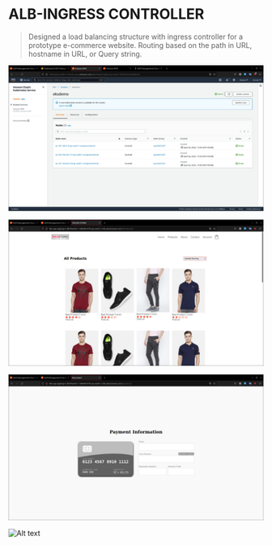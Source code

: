 # ALB-INGRESS CONTROLLER

> Designed a load balancing structure with ingress controller for a prototype e-commerce website.
> Routing based on the path in URL, hostname in URL, or Query string.

![Alt text](<./images/alb-ingress%20(1).jpeg>)

![Alt text](<./images/alb-ingress%20(4).jpeg>)

![Alt text](<./images/alb-ingress%20(3).jpeg>)

![Alt text](<./images/alb-ingress%20(2).jpeg>)
